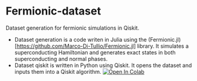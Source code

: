 # Fermionic-dataset
Dataset generation for fermionic simulations in Qiskit. 

- Dataset generation is a code writen in Julia using the (Fermionic.jl)[https://github.com/Marco-Di-Tullio/Fermionic.jl] library. It simulates a superconducting Hamiltonian and generates exact states in both superconducting and normal phases.
- Dataset qiskit is written in Python using Qiskit. It opens the dataset and inputs them into a Qiskit algorithm. [![Open In Colab](https://colab.research.google.com/assets/colab-badge.svg)](https://colab.research.google.com/drive/1jlpUc4fiir2d6e7W1HwYX0BMZkfnD-1f?usp=sharing)
